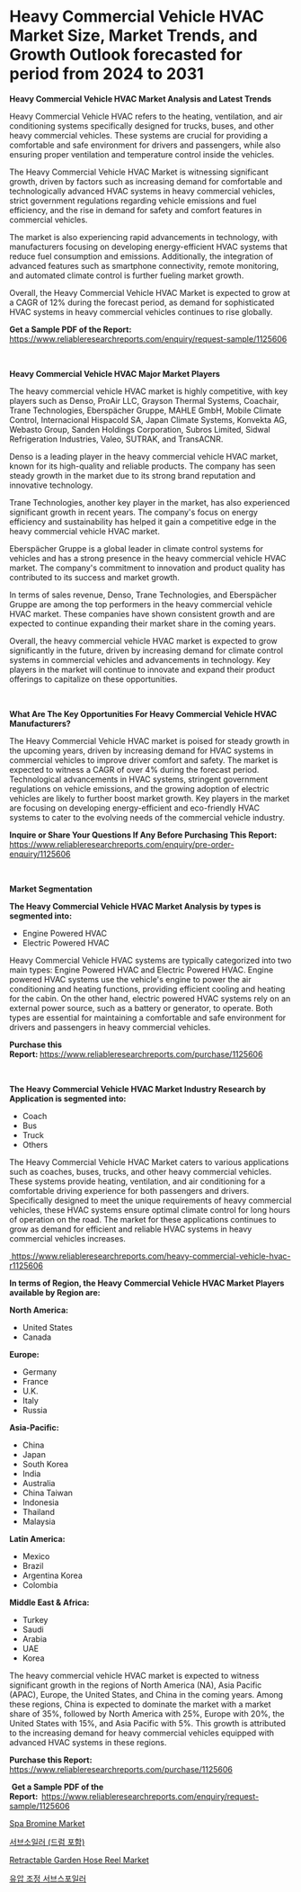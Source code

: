 <p><h1>Heavy Commercial Vehicle HVAC Market Size, Market Trends, and Growth Outlook forecasted for period from 2024 to 2031</h1></p><p><strong>Heavy Commercial Vehicle HVAC Market Analysis and Latest Trends</strong></p>
<p><p>Heavy Commercial Vehicle HVAC refers to the heating, ventilation, and air conditioning systems specifically designed for trucks, buses, and other heavy commercial vehicles. These systems are crucial for providing a comfortable and safe environment for drivers and passengers, while also ensuring proper ventilation and temperature control inside the vehicles.</p><p>The Heavy Commercial Vehicle HVAC Market is witnessing significant growth, driven by factors such as increasing demand for comfortable and technologically advanced HVAC systems in heavy commercial vehicles, strict government regulations regarding vehicle emissions and fuel efficiency, and the rise in demand for safety and comfort features in commercial vehicles.</p><p>The market is also experiencing rapid advancements in technology, with manufacturers focusing on developing energy-efficient HVAC systems that reduce fuel consumption and emissions. Additionally, the integration of advanced features such as smartphone connectivity, remote monitoring, and automated climate control is further fueling market growth.</p><p>Overall, the Heavy Commercial Vehicle HVAC Market is expected to grow at a CAGR of 12% during the forecast period, as demand for sophisticated HVAC systems in heavy commercial vehicles continues to rise globally.</p></p>
<p><strong>Get a Sample PDF of the Report:&nbsp;</strong> <a href="https://www.reliableresearchreports.com/enquiry/request-sample/1125606">https://www.reliableresearchreports.com/enquiry/request-sample/1125606</a></p>
<p>&nbsp;</p>
<p><strong>Heavy Commercial Vehicle HVAC Major Market Players</strong></p>
<p><p>The heavy commercial vehicle HVAC market is highly competitive, with key players such as Denso, ProAir LLC, Grayson Thermal Systems, Coachair, Trane Technologies, Eberspächer Gruppe, MAHLE GmbH, Mobile Climate Control, Internacional Hispacold SA, Japan Climate Systems, Konvekta AG, Webasto Group, Sanden Holdings Corporation, Subros Limited, Sidwal Refrigeration Industries, Valeo, SUTRAK, and TransACNR.</p><p>Denso is a leading player in the heavy commercial vehicle HVAC market, known for its high-quality and reliable products. The company has seen steady growth in the market due to its strong brand reputation and innovative technology.</p><p>Trane Technologies, another key player in the market, has also experienced significant growth in recent years. The company's focus on energy efficiency and sustainability has helped it gain a competitive edge in the heavy commercial vehicle HVAC market.</p><p>Eberspächer Gruppe is a global leader in climate control systems for vehicles and has a strong presence in the heavy commercial vehicle HVAC market. The company's commitment to innovation and product quality has contributed to its success and market growth.</p><p>In terms of sales revenue, Denso, Trane Technologies, and Eberspächer Gruppe are among the top performers in the heavy commercial vehicle HVAC market. These companies have shown consistent growth and are expected to continue expanding their market share in the coming years.</p><p>Overall, the heavy commercial vehicle HVAC market is expected to grow significantly in the future, driven by increasing demand for climate control systems in commercial vehicles and advancements in technology. Key players in the market will continue to innovate and expand their product offerings to capitalize on these opportunities.</p></p>
<p>&nbsp;</p>
<p><strong>What Are The Key Opportunities For Heavy Commercial Vehicle HVAC Manufacturers?</strong></p>
<p><p>The Heavy Commercial Vehicle HVAC market is poised for steady growth in the upcoming years, driven by increasing demand for HVAC systems in commercial vehicles to improve driver comfort and safety. The market is expected to witness a CAGR of over 4% during the forecast period. Technological advancements in HVAC systems, stringent government regulations on vehicle emissions, and the growing adoption of electric vehicles are likely to further boost market growth. Key players in the market are focusing on developing energy-efficient and eco-friendly HVAC systems to cater to the evolving needs of the commercial vehicle industry.</p></p>
<p><strong>Inquire or Share Your Questions If Any Before Purchasing This Report:</strong> <a href="https://www.reliableresearchreports.com/enquiry/pre-order-enquiry/1125606">https://www.reliableresearchreports.com/enquiry/pre-order-enquiry/1125606</a></p>
<p>&nbsp;</p>
<p><strong>Market Segmentation</strong></p>
<p><strong>The Heavy Commercial Vehicle HVAC Market Analysis by types is segmented into:</strong></p>
<p><ul><li>Engine Powered HVAC</li><li>Electric Powered HVAC</li></ul></p>
<p><p>Heavy Commercial Vehicle HVAC systems are typically categorized into two main types: Engine Powered HVAC and Electric Powered HVAC. Engine powered HVAC systems use the vehicle's engine to power the air conditioning and heating functions, providing efficient cooling and heating for the cabin. On the other hand, electric powered HVAC systems rely on an external power source, such as a battery or generator, to operate. Both types are essential for maintaining a comfortable and safe environment for drivers and passengers in heavy commercial vehicles.</p></p>
<p><strong>Purchase this Report:&nbsp;</strong><a href="https://www.reliableresearchreports.com/purchase/1125606">https://www.reliableresearchreports.com/purchase/1125606</a></p>
<p>&nbsp;</p>
<p><strong>The Heavy Commercial Vehicle HVAC Market Industry Research by Application is segmented into:</strong></p>
<p><ul><li>Coach</li><li>Bus</li><li>Truck</li><li>Others</li></ul></p>
<p><p>The Heavy Commercial Vehicle HVAC Market caters to various applications such as coaches, buses, trucks, and other heavy commercial vehicles. These systems provide heating, ventilation, and air conditioning for a comfortable driving experience for both passengers and drivers. Specifically designed to meet the unique requirements of heavy commercial vehicles, these HVAC systems ensure optimal climate control for long hours of operation on the road. The market for these applications continues to grow as demand for efficient and reliable HVAC systems in heavy commercial vehicles increases.</p></p>
<p><a href="https://www.reliableresearchreports.com/heavy-commercial-vehicle-hvac-r1125606">&nbsp;https://www.reliableresearchreports.com/heavy-commercial-vehicle-hvac-r1125606</a></p>
<p><strong>In terms of Region, the Heavy Commercial Vehicle HVAC Market Players available by Region are:</strong></p>
<p>
    <p> <strong> North America: </strong>
        <ul>
            <li>United States</li>
            <li>Canada</li>
        </ul>
        </p> 
    <p> <strong> Europe: </strong>
        <ul>
            <li>Germany</li>
            <li>France</li>
            <li>U.K.</li>
            <li>Italy</li>
            <li>Russia</li>
        </ul>
        </p> 
    <p> <strong> Asia-Pacific: </strong>
        <ul>
            <li>China</li>
            <li>Japan</li>
            <li>South Korea</li>
            <li>India</li>
            <li>Australia</li>
            <li>China Taiwan</li>
            <li>Indonesia</li>
            <li>Thailand</li>
            <li>Malaysia</li>
        </ul>
        </p> 
    <p> <strong> Latin America: </strong>
        <ul>
            <li>Mexico</li>
            <li>Brazil</li>
            <li>Argentina Korea</li>
            <li>Colombia</li>
        </ul>
        </p> 
    <p> <strong> Middle East & Africa: </strong>
        <ul>
            <li>Turkey</li>
            <li>Saudi</li>
            <li>Arabia</li>
            <li>UAE</li>
            <li>Korea</li>
        </ul>
    </p>
    </p>
<p><p>The heavy commercial vehicle HVAC market is expected to witness significant growth in the regions of North America (NA), Asia Pacific (APAC), Europe, the United States, and China in the coming years. Among these regions, China is expected to dominate the market with a market share of 35%, followed by North America with 25%, Europe with 20%, the United States with 15%, and Asia Pacific with 5%. This growth is attributed to the increasing demand for heavy commercial vehicles equipped with advanced HVAC systems in these regions.</p></p>
<p><strong>Purchase this Report: </strong><a href="https://www.reliableresearchreports.com/purchase/1125606">https://www.reliableresearchreports.com/purchase/1125606</a></p>
<p>&nbsp;<strong>Get a Sample PDF of the Report:&nbsp;&nbsp;</strong><a href="https://www.reliableresearchreports.com/enquiry/request-sample/1125606">https://www.reliableresearchreports.com/enquiry/request-sample/1125606</a></p>
<p><strong></strong></p>
<p><p><a href="https://github.com/Sinjinluong3e0awx2m195k76/Market-Research-Report-List-3/blob/main/spa-bromine-market.md">Spa Bromine Market</a></p><p><a href="https://github.com/njolsky1/Market-Research-Report-List-1/blob/main/1254494152605.md">서브소일러 (드럼 포함)</a></p><p><a href="https://github.com/shotows/Market-Research-Report-List-3/blob/main/retractable-garden-hose-reel-market.md">Retractable Garden Hose Reel Market</a></p><p><a href="https://github.com/rrmadityapu/Market-Research-Report-List-1/blob/main/1575445152604.md">유압 조정 서브스포일러</a></p></p>